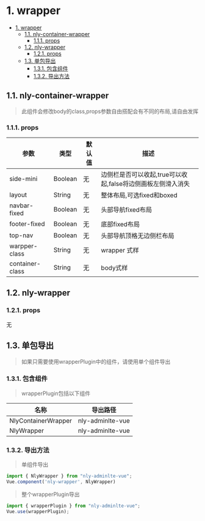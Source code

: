 # 1. wrapper
<!-- TOC -->

- [1. wrapper](#1-wrapper)
    - [1.1. nly-container-wrapper](#11-nly-container-wrapper)
        - [1.1.1. props](#111-props)
    - [1.2. nly-wrapper](#12-nly-wrapper)
        - [1.2.1. props](#121-props)
    - [1.3. 单包导出](#13-单包导出)
        - [1.3.1. 包含组件](#131-包含组件)
        - [1.3.2. 导出方法](#132-导出方法)

<!-- /TOC -->
## 1.1. nly-container-wrapper

> 此组件会修改body的class,props参数自由搭配会有不同的布局,请自由发挥

### 1.1.1. props

参数 | 类型 |  默认值 | 描述
-|-|-|-
side-mini | Boolean | 无 | 边侧栏是否可以收起,true可以收起,false将边侧画板左侧滑入消失
layout | String | 无 | 整体布局,可选fixed和boxed
navbar-fixed | Boolean | 无 | 头部导航fixed布局
footer-fixed | Boolean | 无 | 底部fixed布局
top-nav | Boolean | 无 | 头部导航顶格无边侧栏布局
warpper-class | String | 无 | wrapper 式样
container-class | String | 无 | body式样

## 1.2. nly-wrapper

### 1.2.1. props

无

## 1.3. 单包导出

> 如果只需要使用wrapperPlugin中的组件，请使用单个组件导出

### 1.3.1. 包含组件

> wrapperPlugin包括以下组件

名称 | 导出路径
-|-
NlyContainerWrapper | nly-adminlte-vue
NlyWrapper | nly-adminlte-vue

### 1.3.2. 导出方法

> 单组件导出

```js
import { NlyWrapper } from "nly-adminlte-vue";
Vue.component('nly-wrapper', NlyWrapper)
```

> 整个wrapperPlugin导出

```js
import { wrapperPlugin } from "nly-adminlte-vue";
Vue.use(wrapperPlugin);
```